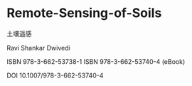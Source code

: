 # Remote-Sensing-of-Soils
土壤遥感  

Ravi Shankar Dwivedi

ISBN 978-3-662-53738-1 ISBN 978-3-662-53740-4 (eBook)  

DOI 10.1007/978-3-662-53740-4  


